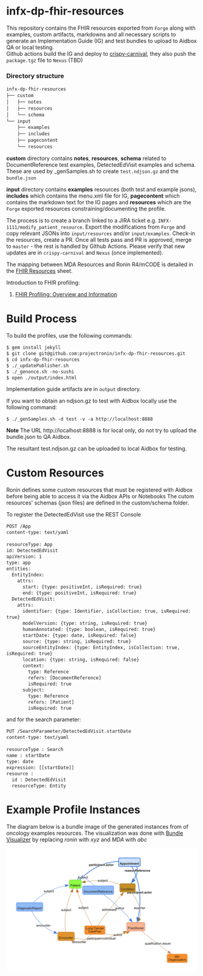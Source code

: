 # infx-dp-fhir-resources  
This repository contains the FHIR resources exported from `Forge` along with examples, custom artifacts, markdowns and all necessary scripts to generate an Implementation Guide (IG) and test bundles to upload to Aidbox QA or local testing.  
Github actions build the IG and deploy to [crispy-carnival](https://crispy-carnival-61996e6e.pages.github.io/), they also push the `package.tgz` file to `Nexus` (TBD)  

### Directory structure

```bash
infx-dp-fhir-resources  
├── custom  
│   ├── notes  
│   ├── resources  
│   └── schema  
└── input  
    ├── examples  
    ├── includes  
    ├── pagecontent  
    └── resources  
```

**custom** directory contains **notes**, **resources**, **schema** related to DocumentReference test examples, DetectedEdVisit examples and schema. These are used by _genSamples.sh to create `test.ndjson.gz` and the `bundle.json`  
  
**input** directory contains **examples** resources (both test and example jsons), **includes** which contains the menu.xml file for IG, **pagecontent** which contains the markdown text for the IG pages and **resources** which are the `Forge` exported resources constraining/documenting the profile.  
  
The process is to create a branch linked to a JIRA ticket e.g. `INFX-1111/modify_patient_resource`.  Export the modifications from `Forge` and copy relevant JSONs into `input/resources` and/or `input/examples`.  Check-in the resources, create a PR.  Once all tests pass and PR is approved, merge to `master` - the rest is handled by Github Actions.  Please verify that new updates are in `crispy-carnival` and `Nexus` (once implemented).  

The mapping between MDA Resources and Ronin R4/mCODE is detailed in the [FHIR Resources](https://docs.google.com/spreadsheets/d/1qSqmaAK_GaDUUZACUQ6TI5Q9qvQ2BwvQ_KRjl10OoU0/edit?ts=60be5536#gid=0) sheet.

Introduction to FHIR profiling:
1. [FHIR Profiling: Overview and Information](https://www.youtube.com/watch?v=dku3lqIYEls)

# Build Process
To build the profiles, use the following commands:
```
$ gem install jekyll
$ git clone git@github.com:projectronin/infx-dp-fhir-resources.git
$ cd infx-dp-fhir-resources
$ ./_updatePublisher.sh
$ ./_genonce.sh -no-sushi
$ open ./output/index.html
```
Implementation guide artifacts are in `output` directory.

If you want to obtain an ndjson.gz to test with Aidbox locally use the following command:
```
$ ./_genSamples.sh -d test -v -a http://localhost:8888
```
**Note** The URL http://localhost:8888 is for local only, do not try to upload the bundle.json to QA Aidbox.

The resultant test.ndjson.gz can be uploaded to local Aidbox for testing.

# Custom Resources
Ronin defines some custom resources that must be registered with Aidbox before being able to access it via the Aidbox APIs or Notebooks
The cutom resources' schemas (json files) are defined in the custom/schema folder.

To register the DetectedEdVisit use the REST Console

```
POST /App
content-type: text/yaml

resourceType: App
id: DetectedEdVisit
apiVersion: 1
type: app
entities:
  EntityIndex:
    attrs:
      start: {type: positiveInt, isRequired: true}
      end: {type: positiveInt, isRequired: true}
  DetectedEdVisit:
    attrs:
      identifier: {type: Identifier, isCollection: true, isRequired: true}
      modelVersion: {type: string, isRequired: true}
      humanAnnotated: {type: boolean, isRequired: true}
      startDate: {type: date, isRequired: false}
      source: {type: string, isRequired: true}
      sourceEntityIndex: {type: EntityIndex, isCollection: true, isRequired: true}
      location: {type: string, isRequired: false}
      context:
        type: Reference
        refers: [DocumentReference]
        isRequired: true
      subject:
        type: Reference
        refers: [Patient]
        isRequired: true
```

and for the search parameter:

```
PUT /SearchParameter/DetectedEdVisit.startDate
content-type: text/yaml

resourceType : Search
name : startDate
type: date
expression: [[startDate]]
resource :
  id : DetectedEdVisit
  resourceType: Entity
```
  
# Example Profile Instances
The diagram below is a bundle image of the generated instances from of oncology examples resources.
The visualization was done with [Bundle Visualizer](http://clinfhir.com/bundleVisualizer.html) by replacing *ronin* with *xyz* and *MDA* with *abc*

![Ronin Oncology Example](./input/images/RoninOncologyExample.png?raw=true "Ronin Oncology Example")
